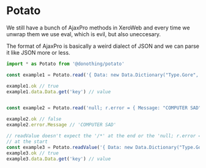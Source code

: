 # Potato

We still have a bunch of AjaxPro methods in XeroWeb and every time we unwrap them we use eval, which is evil, but also uneccesary.

The format of AjaxPro is basically a weird dialect of JSON and we can parse it like JSON more or less.

```js
import * as Potato from '@donothing/potato'

const example1 = Potato.read('{ Data: new Data.Dictionary("Type.Gore", [["key", "value"]])}/*')

example1.ok // true
example1.data.Data.get('key') // value


const example2 = Potato.read('null; r.error = { Message: "COMPUTER SAD" }/*')

example2.ok // false
example2.error.Message // 'COMPUTER SAD'

// readValue doesn't expect the '/*' at the end or the 'null; r.error = '
// at the start
const example3 = Potato.readValue('{ Data: new Data.Dictionary("Type.Gore", [["key", "value"]])}')
example3.ok // true
example3.data.Data.get('key') // value
```

